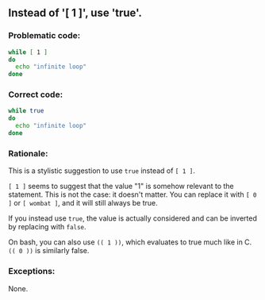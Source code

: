 ## Instead of '[ 1 ]', use 'true'.

### Problematic code:

```sh
while [ 1 ]
do
  echo "infinite loop"
done
```

### Correct code:

```sh
while true
do
  echo "infinite loop"
done
```

### Rationale:

This is a stylistic suggestion to use `true` instead of `[ 1 ]`.

`[ 1 ]` seems to suggest that the value "1" is somehow relevant to the statement. This is not the case: it doesn't matter. You can replace it with `[ 0 ]` or `[ wombat ]`, and it will still always be true.

If you instead use `true`, the value is actually considered and can be inverted by replacing with `false`.

On bash, you can also use `(( 1 ))`, which evaluates to true much like in C. `(( 0 ))` is similarly false.

### Exceptions:

None.
